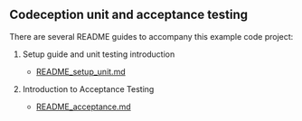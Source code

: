 ## Codeception unit and acceptance testing

There are several README guides to accompany this example code project:

1. Setup guide and unit testing introduction

    - [README_setup_unit.md](README_setup_unit.md)

1. Introduction to Acceptance Testing

    - [README_acceptance.md](README_acceptance.md)


